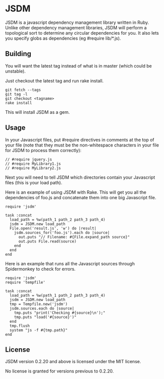 JSDM
====

JSDM is a javascript dependency management library written in Ruby.  Unlike other dependency management libraries, JSDM will perform a topological sort to determine any circular dependencies for you.  It also lets you specify globs as dependencies (eg #require lib/*.js).

Building
--------
You will want the latest tag instead of what is in master (which could be unstable).

Just checkout the latest tag and run rake install.

    git fetch --tags
    git tag -l
    git checkout <tagname>
    rake install

This will install JSDM as a gem.

Usage
-----
In your Javascript files, put #require directives in comments at the top of your file (note that they must be the non-whitespace characters in your file for JSDM to process them correctly):

    // #require jquery.js
    // #require MyLibrary1.js
    // #require MyLibrary2.js

Next you will need to tell JSDM which directories contain your Javascript files (this is your load path).

Here is an example of using JSDM with Rake.  This will get you all the dependencies of foo.js and concatenate them into one big Javascript file.

    require 'jsdm'

    task :concat
      load_path = %w(path_1 path_2 path_3 path_4)
      jsdm = JSDM.new load_path
      File.open('result.js', 'w') do |result|
        jsdm.sources_for('foo.js').each do |source|
          out.puts "// Filename: #{File.expand_path source}"
          out.puts File.read(source)
        end
      end
    end

Here is an example that runs all the Javascript sources through Spidermonkey to check for errors.

    require 'jsdm'
    require 'tempfile'

    task :concat
      load_path = %w(path_1 path_2 path_3 path_4)
      jsdm = JSDM.new load_path
      tmp = Tempfile.new('jsdm')
      jsdm.sources.each do |source|
        tmp.puts "print('Checking #{source}\n');"
        tmp.puts "load('#{source}')"
      end
      tmp.flush
      system "js -f #{tmp.path}"
    end

License
-------
JSDM version 0.2.20 and above is licensed under the MIT license.

No license is granted for versions previous to 0.2.20.
